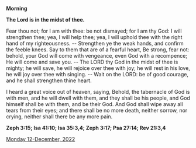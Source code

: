 **Morning**

**The Lord is in the midst of thee.**
 
Fear thou not; for I am with thee: be not dismayed; for I am thy God: I will strengthen thee; yea, I will help thee; yea, I will uphold thee with the right hand of my righteousness. -- Strengthen ye the weak hands, and confirm the feeble knees. Say to them that are of a fearful heart, Be strong, fear not: behold, your God will come with vengeance, even God with a recompence; He will come and save you. -- The LORD thy God in the midst of thee is mighty; he will save, he will rejoice over thee with joy; he will rest in his love, he will joy over thee with singing. -- Wait on the LORD: be of good courage, and he shall strengthen thine heart.
 
I heard a great voice out of heaven, saying, Behold, the tabernacle of God is with men, and he will dwell with them, and they shall be his people, and God himself shall be with them, and be their God. And God shall wipe away all tears from their eyes; and there shall be no more death, neither sorrow, nor crying, neither shall there be any more pain.  

**Zeph 3:15; Isa 41:10; Isa 35:3,4; Zeph 3:17; Psa 27:14; Rev 21:3,4**

[Monday 12-December, 2022](https://t.me/daily_light)
